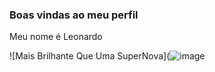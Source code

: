### Boas vindas ao meu perfil

Meu nome é Leonardo


![Mais Brilhante Que Uma SuperNova](![image](https://github.com/LeonardoTadeu4K/LeonardoTadeu4K/assets/142615189/c2c16579-05f0-488f-a517-1ad46e6082bd)
